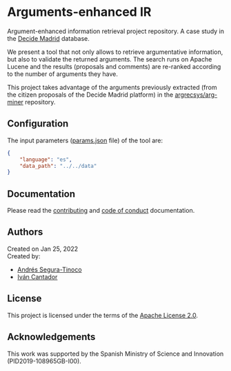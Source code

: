 # Arguments-enhanced IR

Argument-enhanced information retrieval project repository. A case study in the <a href="https://decide.madrid.es" target="_blank">Decide Madrid</a> database.

We present a tool that not only allows to retrieve argumentative information, but also to validate the returned arguments. The search runs on Apache Lucene and the results (proposals and comments) are re-ranked according to the number of arguments they have.

This project takes advantage of the arguments previously extracted (from the citizen proposals of the Decide Madrid platform) in the <a  href="https://github.com/argrecsys/arg-miner" target="_blank">argrecsys/arg-miner</a> repository.

## Configuration
The input parameters (<a href="https://github.com/argrecsys/arg-ir-tool/blob/main/code/ArgumentIR/Resources/config/params.json">params.json</a> file) of the tool are:
```json
{
    "language": "es",
    "data_path": "../../data"
}
```

## Documentation
Please read the [contributing](https://github.com/argrecsys/arg-ir-tool/blob/main/docs/CONTRIBUTING.md) and [code of conduct](https://github.com/argrecsys/arg-ir-tool/blob/main/docs/CODE_OF_CONDUCT.md) documentation.

## Authors
Created on Jan 25, 2022  
Created by:
- <a href="https://github.com/ansegura7" target="_blank">Andrés Segura-Tinoco</a>
- <a href="http://arantxa.ii.uam.es/~cantador/" target="_blank">Iv&aacute;n Cantador</a>

## License
This project is licensed under the terms of the <a href="https://github.com/argrecsys/arg-enhanced-ir/blob/main/LICENSE">Apache License 2.0</a>.

## Acknowledgements
This work was supported by the Spanish Ministry of Science and Innovation (PID2019-108965GB-I00).

